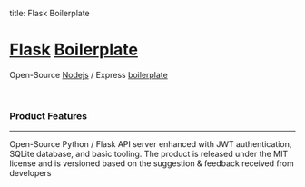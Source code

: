 title: Flask Boilerplate

# [Flask](https://palletsprojects.com/p/flask/) [Boilerplate](https://en.wikipedia.org/wiki/Boilerplate_code)

Open-Source [Nodejs](https://nodejs.org/en/) / Express [boilerplate](https://en.wikipedia.org/wiki/Boilerplate_code)

<br />

### Product Features
---

Open-Source Python / Flask API server enhanced with JWT authentication, SQLite database, and basic tooling. 
The product is released under the MIT license and is versioned based on the suggestion & feedback received from developers

